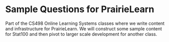 # Sample Questions for PrairieLearn
Part of the CS498 Online Learning Systems classes where we write content and infrastructure for PrairieLearn. We will construct some sample content for Stat100 and then pivot to larger scale development for another class.